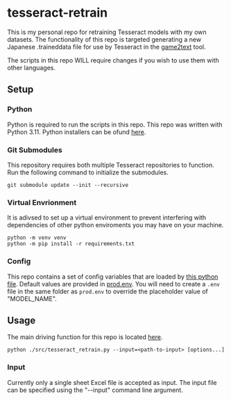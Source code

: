 # tesseract-retrain

This is my personal repo for retraining Tesseract models with my own datasets. The functionality of this repo is targeted generating a new Japanese .traineddata file for use by Tesseract in the [game2text](https://github.com/mathewthe2/Game2Text) tool.

The scripts in this repo WILL require changes if you wish to use them with other languages.

## Setup

### Python

Python is required to run the scripts in this repo. This repo was written with Python 3.11. Python installers can be ofund [here](https://www.python.org/downloads/).

### Git Submodules

This repository requires both multiple Tesseract repositories to function. Run the following command to initialize the submodules.

```shell
git submodule update --init --recursive
```

### Virtual Envrionment

It is adivsed to set up a virtual environment to prevent interfering with dependencies of other python enviroments you may have on your machine.

```shell
python -m venv venv
python -m pip install -r requirements.txt
```

### Config

This repo contains a set of config variables that are loaded by [this python file](./src/env/env.py). Default values are provided in [prod.env](./src/env/prod.env). You will need to create a `.env` file in the same folder as `prod.env` to override the placeholder value of "MODEL_NAME".

## Usage

The main driving function for this repo is located [here](./src/tesseract_retrain.py).

```shell
python ./src/tesseract_retrain.py --input=<path-to-input> [options...]
```

### Input

Currently only a single sheet Excel file is accepted as input. The input file can be specified using the "--input" command line argument.
